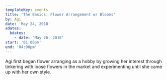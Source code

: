 ```yaml
---
templateKey: events
title: 'The Basics: Flower Arrangement w/ Blooms'
by: Agi
date: 'May 24, 2018'
adates:
  bdates:
    - date: 'May 26, 2018'
start: '01:00pm'
end: '04:00pm'
---
```

Agi first began flower arranging as a hobby by growing her interest through tinkering with loose flowers in the market and experimenting until she came up with her own style.
